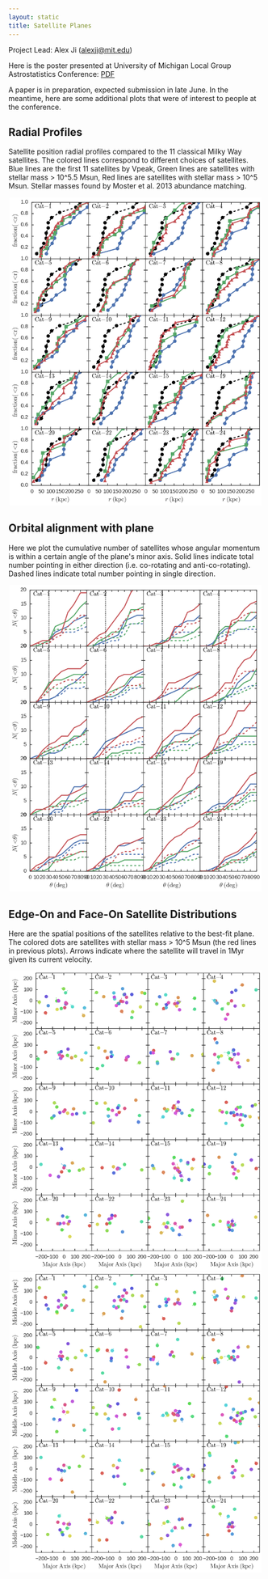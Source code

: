 ```yaml
---
layout: static
title: Satellite Planes
---
```


Project Lead: Alex Ji (alexji@mit.edu)

Here is the poster presented at University of Michigan Local Group Astrostatistics Conference: <a href="/assets/science/satelliteplanes/ji_poster.pdf">PDF</a>

A paper is in preparation, expected submission in late June. In the meantime, here are some additional plots that were of interest to people at the conference.

## Radial Profiles
Satellite position radial profiles compared to the 11 classical Milky Way satellites.
The colored lines correspond to different choices of satellites. Blue lines are the first 11 satellites by Vpeak, Green lines are satellites with stellar mass > 10^5.5 Msun, Red lines are satellites with stellar mass > 10^5 Msun. Stellar masses found by Moster et al. 2013 abundance matching.

<center>
<img src="/assets/science/satelliteplanes/radial_grid.png" style="width: 500px">
</center>

## Orbital alignment with plane
Here we plot the cumulative number of satellites whose angular momentum is within a certain angle of the plane's minor axis. Solid lines indicate total number pointing in either direction (i.e. co-rotating and anti-co-rotating). Dashed lines indicate total number pointing in single direction.

<center>
<img src="/assets/science/satelliteplanes/angle_grid.png" style="width: 500px">
</center>

## Edge-On and Face-On Satellite Distributions
Here are the spatial positions of the satellites relative to the best-fit plane. The colored dots are satellites with stellar mass > 10^5 Msun (the red lines in previous plots). Arrows indicate where the satellite will travel in 1Myr given its current velocity.

<center>
<img src="/assets/science/satelliteplanes/edgeon_grid.png" style="width: 500px">
</center>

<center>
<img src="/assets/science/satelliteplanes/faceon_grid.png" style="width: 500px">
</center>

